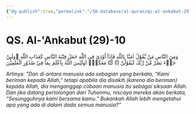 ```yaml
---
{"dg-publish":true,"permalink":"/30-database/al-quran/qs-al-ankabut-29-10/"}
---
```



# QS. Al-'Ankabut (29)-10
وَمِنَ النَّاسِ مَنْ يَّقُوْلُ اٰمَنَّا بِاللّٰهِ فَاِذَآ اُوْذِيَ فِى اللّٰهِ جَعَلَ فِتْنَةَ النَّاسِ كَعَذَابِ اللّٰهِ ۗوَلَىِٕنْ جَاۤءَ نَصْرٌ مِّنْ رَّبِّكَ لَيَقُوْلُنَّ اِنَّا كُنَّا مَعَكُمْۗ اَوَلَيْسَ اللّٰهُ بِاَعْلَمَ بِمَا فِيْ صُدُوْرِ الْعٰلَمِيْنَ 

Artinya: *"Dan di antara manusia ada sebagian yang berkata, “Kami beriman kepada Allah,” tetapi apabila dia disakiti (karena dia beriman) kepada Allah, dia menganggap cobaan manusia itu sebagai siksaan Allah. Dan jika datang pertolongan dari Tuhanmu, niscaya mereka akan berkata, “Sesungguhnya kami bersama kamu.” Bukankah Allah lebih mengetahui apa yang ada di dalam dada semua manusia?"*
